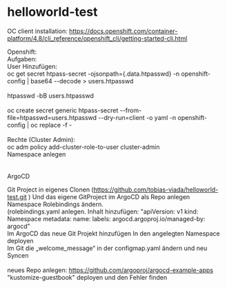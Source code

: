 # helloworld-test

OC client installation:
https://docs.openshift.com/container-platform/4.8/cli_reference/openshift_cli/getting-started-cli.html

Openshift: <br>
Aufgaben: <br>
User Hinzufügen: <br>
oc get secret htpass-secret -ojsonpath={.data.htpasswd} -n openshift-config | base64 --decode > users.htpasswd <br>
<br>
htpasswd -bB users.htpasswd <username> <password> <br>
<br>
oc create secret generic htpass-secret --from-file=htpasswd=users.htpasswd --dry-run=client -o yaml -n openshift-config | oc replace -f - <br>
<br>
Rechte (Cluster Admin): <br>
oc adm policy add-cluster-role-to-user cluster-admin <user> <br>
Namespace anlegen <br>
<br>
<br>
ArgoCD <br>

Git Project in eigenes Clonen (https://github.com/tobias-viada/helloworld-test.git ) Und das eigene GitProject im ArgoCD als Repo anlegen <br>
Namespace Rolebindings ändern. <br>
(rolebindings.yaml anlegen. Inhalt hinzufügen:
"apiVersion: v1
kind: Namespace
metadata:
  name: <Namespace Name>
  labels:
    argocd.argoproj.io/managed-by: argocd"
<br>
Im ArgoCD das neue Git Projekt hinzufügen
In den angelegten Namespace deployen
<br>
Im Git die „welcome_message“ in der configmap.yaml ändern und neu Syncen
<br>
<br>
neues Repo anlegen: https://github.com/argoproj/argocd-example-apps
"kustomize-guestbook" deployen und den Fehler finden

